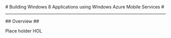 ﻿<a name="Title" />
# Building Windows 8 Applications using Windows Azure Mobile Services #

---
<a name="Overview" />
## Overview ##

Place holder HOL
